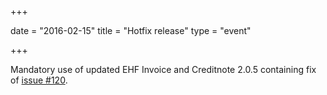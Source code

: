 +++

date = "2016-02-15"
title = "Hotfix release"
type = "event"

+++

Mandatory use of updated EHF Invoice and Creditnote 2.0.5 containing fix of [issue #120](https://github.com/difi/vefa-validator-conf/issues/120).